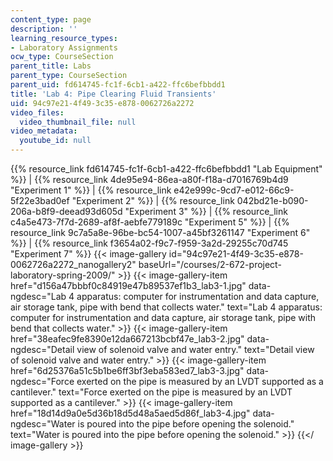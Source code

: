 ```yaml
---
content_type: page
description: ''
learning_resource_types:
- Laboratory Assignments
ocw_type: CourseSection
parent_title: Labs
parent_type: CourseSection
parent_uid: fd614745-fc1f-6cb1-a422-ffc6befbbdd1
title: 'Lab 4: Pipe Clearing Fluid Transients'
uid: 94c97e21-4f49-3c35-e878-0062726a2272
video_files:
  video_thumbnail_file: null
video_metadata:
  youtube_id: null
---
```


{{% resource_link fd614745-fc1f-6cb1-a422-ffc6befbbdd1 "Lab Equipment" %}} | {{% resource_link 4de95e94-86ea-a80f-f18a-d7016769b4d9 "Experiment 1" %}} | {{% resource_link e42e999c-9cd7-e012-66c9-5f22e3bad0ef "Experiment 2" %}} | {{% resource_link 042bd21e-b090-206a-b8f9-deead93d605d "Experiment 3" %}} | {{% resource_link c4a5e473-7f7d-2689-af8f-aebfe779189c "Experiment 5" %}} | {{% resource_link 9c7a5a8e-96be-bc54-1007-a45bf3261147 "Experiment 6" %}} | {{% resource_link f3654a02-f9c7-f959-3a2d-29255c70d745 "Experiment 7" %}}
{{< image-gallery id="94c97e21-4f49-3c35-e878-0062726a2272_nanogallery2" baseUrl="/courses/2-672-project-laboratory-spring-2009/" >}}
{{< image-gallery-item href="d156a47bbbf0c84919e47b89537ef1b3_lab3-1.jpg" data-ngdesc="Lab 4 apparatus: computer for instrumentation and data capture, air storage tank, pipe with bend that collects water." text="Lab 4 apparatus: computer for instrumentation and data capture, air storage tank, pipe with bend that collects water." >}}
{{< image-gallery-item href="38eafec9fe8390e12da667213bcbf47e_lab3-2.jpg" data-ngdesc="Detail view of solenoid valve and water entry." text="Detail view of solenoid valve and water entry." >}}
{{< image-gallery-item href="6d25376a51c5b1be6ff3bf3eba583ed7_lab3-3.jpg" data-ngdesc="Force exerted on the pipe is measured by an LVDT supported as a cantilever." text="Force exerted on the pipe is measured by an LVDT supported as a cantilever." >}}
{{< image-gallery-item href="18d14d9a0e5d36b18d5d48a5aed5d86f_lab3-4.jpg" data-ngdesc="Water is poured into the pipe before opening the solenoid." text="Water is poured into the pipe before opening the solenoid." >}}
{{</ image-gallery >}}